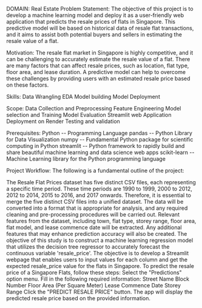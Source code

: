 DOMAIN: Real Estate
Problem Statement:
The objective of this project is to develop a machine learning model and deploy it as a user-friendly web application that predicts the resale prices of flats in Singapore. This predictive model will be based on historical data of resale flat transactions, and it aims to assist both potential buyers and sellers in estimating the resale value of a flat.

Motivation:
The resale flat market in Singapore is highly competitive, and it can be challenging to accurately estimate the resale value of a flat. There are many factors that can affect resale prices, such as location, flat type, floor area, and lease duration. A predictive model can help to overcome these challenges by providing users with an estimated resale price based on these factors.

Skills:
Data Wrangling EDA Model building Model Deployment

Scope:
Data Collection and Preprocessing Feature Engineering Model selection and Training Model Evaluation Streamlit web Application Deployment on Render Testing and validation

Prerequisites:
Python -- Programming Language
pandas -- Python Library for Data Visualization
numpy -- Fundamental Python package for scientific computing in Python
streamlit -- Python framework to rapidly build and share beautiful machine learning and data science web apps
scikit-learn -- Machine Learning library for the Python programming language

Project Workflow:
The following is a fundamental outline of the project:

The Resale Flat Prices dataset has five distinct CSV files, each representing a specific time period. These time periods are 1990 to 1999, 2000 to 2012, 2012 to 2014, 2015 to 2016, and 2017 onwards. Therefore, it is essential to merge the five distinct CSV files into a unified dataset.
The data will be converted into a format that is appropriate for analysis, and any required cleaning and pre-processing procedures will be carried out. Relevant features from the dataset, including town, flat type, storey range, floor area, flat model, and lease commence date will be extracted. Any additional features that may enhance prediction accuracy will also be created.
The objective of this study is to construct a machine learning regression model that utilizes the decision tree regressor to accurately forecast the continuous variable 'resale_price'.
The objective is to develop a Streamlit webpage that enables users to input values for each column and get the expected resale_price value for the flats in Singapore.
To predict the resale price of a Singapore Flats, follow these steps:
Select the "Predictions" option menu.
Fill in the following required information:
Street Name
Block Number
Floor Area (Per Square Meter)
Lease Commence Date
Storey Range
Click the "PREDICT RESALE PRICE" button.
The app will display the predicted resale price based on the provided information.
